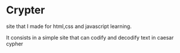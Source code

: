 # Crypter
site that I made for html,css and javascript learning.

It consists in a simple site that can codify and decodify text in caesar cypher
